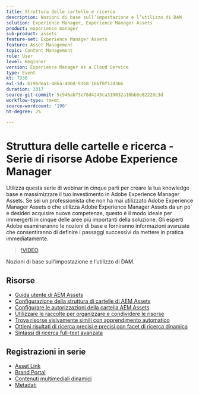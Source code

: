 ```yaml
---
title: Struttura delle cartelle e ricerca
description: Nozioni di base sull’impostazione e l’utilizzo di DAM
solution: Experience Manager, Experience Manager Assets
product: experience manager
sub-product: assets
feature-set: Experience Manager Assets
feature: Asset Management
topic: Content Management
role: User
level: Beginner
version: Experience Manager as a Cloud Service
type: Event
kt: 7338
exl-id: b19bdea1-486a-400d-93b8-166f0f12d366
duration: 3317
source-git-commit: 5c946ab73e78d4243ca310032a10bb8e82228c3d
workflow-type: tm+mt
source-wordcount: '190'
ht-degree: 2%

---
```


# Struttura delle cartelle e ricerca - Serie di risorse Adobe Experience Manager

Utilizza questa serie di webinar in cinque parti per creare la tua knowledge base e massimizzare il tuo investimento in Adobe Experience Manager Assets. Se sei un professionista che non ha mai utilizzato Adobe Experience Manager Assets o che utilizza Adobe Experience Manager Assets da un po’ e desideri acquisire nuove competenze, questo è il modo ideale per immergerti in cinque delle aree più importanti della soluzione. Gli esperti Adobe esamineranno le nozioni di base e forniranno informazioni avanzate che consentiranno di definire i passaggi successivi da mettere in pratica immediatamente.

>[!VIDEO](https://video.tv.adobe.com/v/332135/?quality=12&learn=on&hidetitle=true)

Nozioni di base sull’impostazione e l’utilizzo di DAM.

## Risorse

* [Guida utente di AEM Assets](https://experienceleague.adobe.com/docs/experience-manager-65/assets/home.html?lang=it)
* [Configurazione della struttura di cartelle di AEM Assets](https://experienceleague.adobe.com/docs/experience-manager-learn/assets/configuring/baseline-folders.html?lang=it)
* [Configurare le autorizzazioni della cartella AEM Assets](https://experienceleague.adobe.com/docs/experience-manager-learn/assets/configuring/baseline-permissions.html?lang=it)
* [Utilizzare le raccolte per organizzare e condividere le risorse](https://experienceleague.adobe.com/docs/experience-manager-learn/assets/search-and-discovery/collections.html?lang=it)
* [Trova risorse visivamente simili con apprendimento automatico](https://experienceleague.adobe.com/docs/experience-manager-learn/assets/search-and-discovery/search.html?lang=it)
* [Ottieni risultati di ricerca precisi e precisi con facet di ricerca dinamica](https://experienceleague.adobe.com/docs/experience-manager-learn/assets/search-and-discovery/search.html?lang=it)
* [Sintassi di ricerca full-text avanzata](https://experienceleague.adobe.com/docs/experience-manager-64/assets/using/gql-search.html?lang=it#using)

## Registrazioni in serie

* [Asset Link](asset-link.md)
* [Brand Portal](brand-portal.md)
* [Contenuti multimediali dinamici](dynamic-media.md)
* [Metadati](metadata.md)
